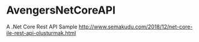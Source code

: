 # AvengersNetCoreAPI
A .Net Core Rest API Sample
http://www.semakudu.com/2018/12/net-core-ile-rest-api-olusturmak.html
